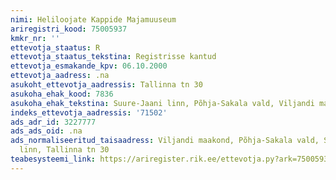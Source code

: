 ```yaml
---
nimi: Heliloojate Kappide Majamuuseum
ariregistri_kood: 75005937
kmkr_nr: ''
ettevotja_staatus: R
ettevotja_staatus_tekstina: Registrisse kantud
ettevotja_esmakande_kpv: 06.10.2000
ettevotja_aadress: .na
asukoht_ettevotja_aadressis: Tallinna tn 30
asukoha_ehak_kood: 7836
asukoha_ehak_tekstina: Suure-Jaani linn, Põhja-Sakala vald, Viljandi maakond
indeks_ettevotja_aadressis: '71502'
ads_adr_id: 3227777
ads_ads_oid: .na
ads_normaliseeritud_taisaadress: Viljandi maakond, Põhja-Sakala vald, Suure-Jaani
  linn, Tallinna tn 30
teabesysteemi_link: https://ariregister.rik.ee/ettevotja.py?ark=75005937&ref=rekvisiidid
---
```

